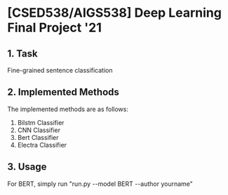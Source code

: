 # [CSED538/AIGS538] Deep Learning Final Project '21
## 1. Task
Fine-grained sentence classification
  
## 2. Implemented Methods
The implemented methods are as follows:
  
  1. Bilstm Classifier 
  2. CNN Classifier
  3. Bert Classifier
  4. Electra Classifier

## 3. Usage
For BERT, simply run "run.py --model BERT --author yourname"




